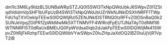 
dm1lc3M6Ly9ldzBLSUNBaWRpSTZJQ0l5SWl3TkNpQWdJbkJ6SWpvZ0l1ZStqdVdidmVpSHF1bUFpUzB4SWl3TkNpQWdJbUZrWkNJNklDSXhNRFF1TWpFdU1qTXVOeklpTEEwS0lDQWljRzl5ZENJNklDSTRNQ0lzRFFvZ0lDSnBaQ0k2SUNJeVpqZGtPR1ZpWkMwMk5XTTNMVFF4WlRrdFpEUTJNaTAyT0dNM1l6WTNNRFl5T0dRaUxBMEtJQ0FpWVdsa0lqb2dJakFpTEEwS0lDQWljMk41SWpvZ0ltRjFkRzhpTEEwS0lDQWlibVYwSWpvZ0luZHpJaXdOQ2lBZ0luUjVjR1VpT2lB
